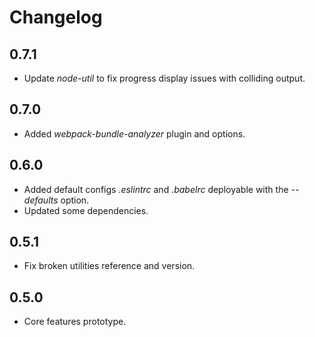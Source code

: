 # Changelog

## 0.7.1
 - Update *node-util* to fix progress display issues with colliding output.

## 0.7.0
 - Added *webpack-bundle-analyzer* plugin and options.

## 0.6.0
 - Added default configs *.eslintrc* and *.babelrc* deployable with the *--defaults* option.
 - Updated some dependencies.

## 0.5.1
 - Fix broken utilities reference and version.

## 0.5.0
 - Core features prototype.
